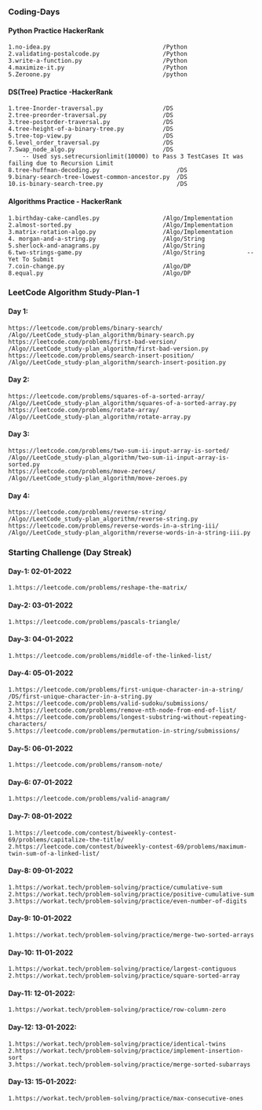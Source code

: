 ### Coding-Days

#### Python Practice HackerRank 
	1.no-idea.py 								/Python	
	2.validating-postalcode.py 					/Python
	3.write-a-function.py						/Python	
	4.maximize-it.py							/Python
	5.Zeroone.py 								/python

#### DS(Tree) Practice -HackerRank
	1.tree-Inorder-traversal.py					/DS
	2.tree-preorder-traversal.py				/DS
	3.tree-postorder-traversal.py				/DS
	4.tree-height-of-a-binary-tree.py			/DS
	5.tree-top-view.py							/DS
	6.level_order_traversal.py					/DS
	7.Swap_node_algo.py							/DS
		-- Used	sys.setrecursionlimit(10000) to Pass 3 TestCases It was failing due to Recursion Limit  
	8.tree-huffman-decoding.py						/DS
	9.binary-search-tree-lowest-common-ancestor.py	/DS
	10.is-binary-search-tree.py						/DS
	
#### Algorithms Practice - HackerRank
	1.birthday-cake-candles.py					/Algo/Implementation
	2.almost-sorted.py							/Algo/Implementation
	3.matrix-rotation-algo.py					/Algo/Implementation
	4. morgan-and-a-string.py					/Algo/String
	5.sherlock-and-anagrams.py 					/Algo/String
	6.two-strings-game.py						/Algo/String			-- Yet To Submit 
	7.coin-change.py							/Algo/DP
	8.equal.py 									/Algo/DP
	
	
### LeetCode Algorithm Study-Plan-1

#### Day 1: 
	https://leetcode.com/problems/binary-search/   						/Algo//LeetCode_study-plan_algorithm/binary-search.py
	https://leetcode.com/problems/first-bad-version/					/Algo//LeetCode_study-plan_algorithm/first-bad-version.py	
	https://leetcode.com/problems/search-insert-position/				/Algo//LeetCode_study-plan_algorithm/search-insert-position.py

#### Day 2:
	https://leetcode.com/problems/squares-of-a-sorted-array/			/Algo//LeetCode_study-plan_algorithm/squares-of-a-sorted-array.py
	https://leetcode.com/problems/rotate-array/							/Algo//LeetCode_study-plan_algorithm/rotate-array.py
	
#### Day 3:
	https://leetcode.com/problems/two-sum-ii-input-array-is-sorted/		/Algo//LeetCode_study-plan_algorithm/two-sum-ii-input-array-is-sorted.py
	https://leetcode.com/problems/move-zeroes/							/Algo//LeetCode_study-plan_algorithm/move-zeroes.py
	
#### Day 4:
	https://leetcode.com/problems/reverse-string/						/Algo//LeetCode_study-plan_algorithm/reverse-string.py
	https://leetcode.com/problems/reverse-words-in-a-string-iii/		/Algo//LeetCode_study-plan_algorithm/reverse-words-in-a-string-iii.py
	
	

### Starting Challenge (Day Streak)

#### Day-1: 02-01-2022
	1.https://leetcode.com/problems/reshape-the-matrix/
	
#### Day-2: 03-01-2022
	1.https://leetcode.com/problems/pascals-triangle/
	
#### Day-3: 04-01-2022
	1.https://leetcode.com/problems/middle-of-the-linked-list/

#### Day-4: 05-01-2022
	1.https://leetcode.com/problems/first-unique-character-in-a-string/			/DS/first-unique-character-in-a-string.py
	2.https://leetcode.com/problems/valid-sudoku/submissions/
	3.https://leetcode.com/problems/remove-nth-node-from-end-of-list/
	4.https://leetcode.com/problems/longest-substring-without-repeating-characters/
	5.https://leetcode.com/problems/permutation-in-string/submissions/

#### Day-5: 06-01-2022
	1.https://leetcode.com/problems/ransom-note/

#### Day-6: 07-01-2022
	1.https://leetcode.com/problems/valid-anagram/
	
#### Day-7: 08-01-2022
	1.https://leetcode.com/contest/biweekly-contest-69/problems/capitalize-the-title/
	2.https://leetcode.com/contest/biweekly-contest-69/problems/maximum-twin-sum-of-a-linked-list/
	
#### Day-8: 09-01-2022
	1.https://workat.tech/problem-solving/practice/cumulative-sum
	2.https://workat.tech/problem-solving/practice/positive-cumulative-sum
	3.https://workat.tech/problem-solving/practice/even-number-of-digits

#### Day-9: 10-01-2022
	1.https://workat.tech/problem-solving/practice/merge-two-sorted-arrays

#### Day-10: 11-01-2022
	1.https://workat.tech/problem-solving/practice/largest-contiguous
	2.https://workat.tech/problem-solving/practice/square-sorted-array
	
#### Day-11: 12-01-2022:
	1.https://workat.tech/problem-solving/practice/row-column-zero
	
#### Day-12: 13-01-2022:
	1.https://workat.tech/problem-solving/practice/identical-twins
	2.https://workat.tech/problem-solving/practice/implement-insertion-sort
	3.https://workat.tech/problem-solving/practice/merge-sorted-subarrays
	
#### Day-13: 15-01-2022:
	1.https://workat.tech/problem-solving/practice/max-consecutive-ones